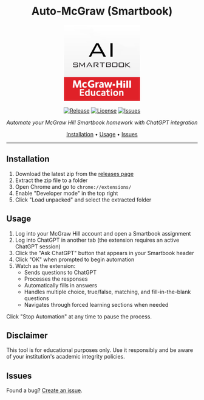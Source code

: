 <div align="center">

# Auto-McGraw (Smartbook)

<img src="icon.png" alt="Auto-McGraw Logo" width="200">

[![Release](https://img.shields.io/github/v/release/GooglyBlox/auto-mcgraw?include_prereleases&style=flat-square)](https://github.com/GooglyBlox/auto-mcgraw/releases)
[![License](https://img.shields.io/github/license/GooglyBlox/auto-mcgraw?style=flat-square)](LICENSE)
[![Issues](https://img.shields.io/github/issues/GooglyBlox/auto-mcgraw?style=flat-square)](https://github.com/GooglyBlox/auto-mcgraw/issues)

*Automate your McGraw Hill Smartbook homework with ChatGPT integration*

[Installation](#installation) • [Usage](#usage) • [Issues](#issues)

</div>

---

## Installation

1. Download the latest zip from the [releases page](https://github.com/GooglyBlox/auto-mcgraw/releases)
2. Extract the zip file to a folder
3. Open Chrome and go to `chrome://extensions/`
4. Enable "Developer mode" in the top right
5. Click "Load unpacked" and select the extracted folder

## Usage

1. Log into your McGraw Hill account and open a Smartbook assignment
2. Log into ChatGPT in another tab (the extension requires an active ChatGPT session)
3. Click the "Ask ChatGPT" button that appears in your Smartbook header
4. Click "OK" when prompted to begin automation
5. Watch as the extension:
   - Sends questions to ChatGPT
   - Processes the responses
   - Automatically fills in answers
   - Handles multiple choice, true/false, matching, and fill-in-the-blank questions
   - Navigates through forced learning sections when needed

Click "Stop Automation" at any time to pause the process.

## Disclaimer

This tool is for educational purposes only. Use it responsibly and be aware of your institution's academic integrity policies.

## Issues

Found a bug? [Create an issue](https://github.com/GooglyBlox/auto-mcgraw/issues).